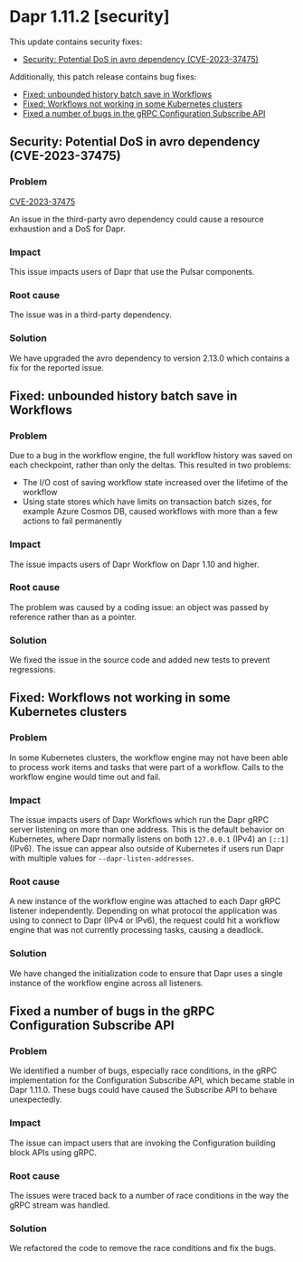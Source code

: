 # Dapr 1.11.2 [security]

This update contains security fixes:

  - [Security: Potential DoS in avro dependency (CVE-2023-37475)](#security-potential-dos-in-avro-dependency-cve-2023-37475)

Additionally, this patch release contains bug fixes:

  - [Fixed: unbounded history batch save in Workflows](#fixed-unbounded-history-batch-save-in-workflows)
  - [Fixed: Workflows not working in some Kubernetes clusters](#fixed-workflows-not-working-in-some-kubernetes-clusters)
  - [Fixed a number of bugs in the gRPC Configuration Subscribe API](#fixed-a-number-of-bugs-in-the-grpc-configuration-subscribe-api)

## Security: Potential DoS in avro dependency (CVE-2023-37475)

### Problem

[CVE-2023-37475](https://github.com/hamba/avro/security/advisories/GHSA-9x44-9pgq-cf45)

An issue in the third-party avro dependency could cause a resource exhaustion and a DoS for Dapr.

### Impact

This issue impacts users of Dapr that use the Pulsar components.

### Root cause

The issue was in a third-party dependency.

### Solution

We have upgraded the avro dependency to version 2.13.0 which contains a fix for the reported issue.

## Fixed: unbounded history batch save in Workflows

### Problem

Due to a bug in the workflow engine, the full workflow history was saved on each checkpoint, rather than only the deltas. This resulted in two problems:

- The I/O cost of saving workflow state increased over the lifetime of the workflow
- Using state stores which have limits on transaction batch sizes, for example Azure Cosmos DB, caused workflows with more than a few actions to fail permanently

### Impact

The issue impacts users of Dapr Workflow on Dapr 1.10 and higher.

### Root cause

The problem was caused by a coding issue: an object was passed by reference rather than as a pointer.

### Solution

We fixed the issue in the source code and added new tests to prevent regressions.

## Fixed: Workflows not working in some Kubernetes clusters

### Problem

In some Kubernetes clusters, the workflow engine may not have been able to process work items and tasks that were part of a workflow. Calls to the workflow engine would time out and fail.

### Impact

The issue impacts users of Dapr Workflows which run the Dapr gRPC server listening on more than one address. This is the default behavior on Kubernetes, where Dapr normally listens on both `127.0.0.1` (IPv4) an `[::1]` (IPv6). The issue can appear also outside of Kubernetes if users run Dapr with multiple values for `--dapr-listen-addresses`.

### Root cause

A new instance of the workflow engine was attached to each Dapr gRPC listener independently. Depending on what protocol the application was using to connect to Dapr (IPv4 or IPv6), the request could hit a workflow engine that was not currently processing tasks, causing a deadlock.

### Solution

We have changed the initialization code to ensure that Dapr uses a single instance of the workflow engine across all listeners.

## Fixed a number of bugs in the gRPC Configuration Subscribe API

### Problem

We identified a number of bugs, especially race conditions, in the gRPC implementation for the Configuration Subscribe API, which became stable in Dapr 1.11.0. These bugs could have caused the Subscribe API to behave unexpectedly.

### Impact

The issue can impact users that are invoking the Configuration building block APIs using gRPC.

### Root cause

The issues were traced back to a number of race conditions in the way the gRPC stream was handled.

### Solution

We refactored the code to remove the race conditions and fix the bugs.
